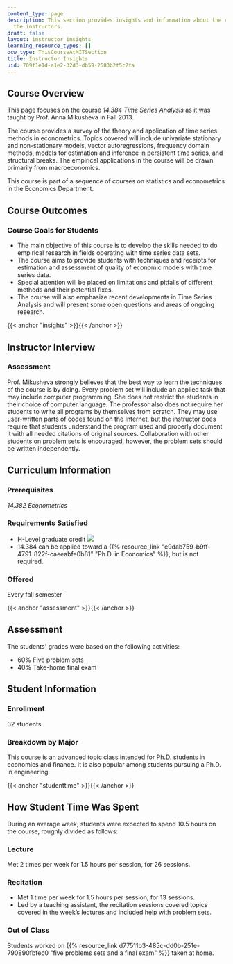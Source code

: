 ```yaml
---
content_type: page
description: This section provides insights and information about the course from
  the instructors.
draft: false
layout: instructor_insights
learning_resource_types: []
ocw_type: ThisCourseAtMITSection
title: Instructor Insights
uid: 709f1e1d-a1e2-32d3-db59-2583b2f5c2fa
---
```

## Course Overview

This page focuses on the course _14.384 Time Series Analysis_ as it was taught by Prof. Anna Mikusheva in Fall 2013.

The course provides a survey of the theory and application of time series methods in econometrics. Topics covered will include univariate stationary and non-stationary models, vector autoregressions, frequency domain methods, models for estimation and inference in persistent time series, and structural breaks. The empirical applications in the course will be drawn primarily from macroeconomics.

This course is part of a sequence of courses on statistics and econometrics in the Economics Department.

## Course Outcomes

### Course Goals for Students

- The main objective of this course is to develop the skills needed to do empirical research in fields operating with time series data sets.
- The course aims to provide students with techniques and receipts for estimation and assessment of quality of economic models with time series data.
- Special attention will be placed on limitations and pitfalls of different methods and their potential fixes.
- The course will also emphasize recent developments in Time Series Analysis and will present some open questions and areas of ongoing research.

{{< anchor "insights" >}}{{< /anchor >}}

## Instructor Interview

### Assessment

Prof. Mikusheva strongly believes that the best way to learn the techniques of the course is by doing. Every problem set will include an applied task that may include computer programming. She does not restrict the students in their choice of computer language. The professor also does not require her students to write all programs by themselves from scratch. They may use user-written parts of codes found on the Internet, but the instructor does require that students understand the program used and properly document it with all needed citations of original sources. Collaboration with other students on problem sets is encouraged, however, the problem sets should be written independently.

## Curriculum Information

### Prerequisites

_14.382 Econometrics_

### Requirements Satisfied

- H-Level graduate credit ![](/images/educator/icon-question-hlevel.png)
- 14.384 can be applied toward a {{% resource_link "e9dab759-b9ff-4791-822f-caeeabfe0b81" "Ph.D. in Economics" %}}, but is not required.

### Offered

Every fall semester

{{< anchor "assessment" >}}{{< /anchor >}}

## Assessment

The students' grades were based on the following activities:

- 60% Five problem sets
- 40% Take-home final exam

## Student Information

### Enrollment

32 students

### Breakdown by Major

This course is an advanced topic class intended for Ph.D. students in economics and finance. It is also popular among students pursuing a Ph.D. in engineering.

{{< anchor "studenttime" >}}{{< /anchor >}}

## How Student Time Was Spent

During an average week, students were expected to spend 10.5 hours on the course, roughly divided as follows:

### Lecture

Met 2 times per week for 1.5 hours per session, for 26 sessions.

### Recitation

- Met 1 time per week for 1.5 hours per session, for 13 sessions.
- Led by a teaching assistant, the recitation sessions covered topics covered in the week’s lectures and included help with problem sets.

### Out of Class

Students worked on {{% resource_link d77511b3-485c-dd0b-251e-790890fbfec0 "five problems sets and a final exam" %}} taken at home.